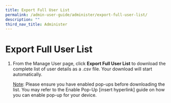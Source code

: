 ```yaml
---
title: Export Full User List
permalink: /admin-user-guide/administer/export-full-user-list/
description: ""
third_nav_title: Administer
---
```

<h1 id="export-full-user-list">Export Full User List</h1>
<ol>
<li><p>From the Manage User page, click <strong>Export Full User List</strong> to download the complete list of user details as a .csv file. Your download will start automatically.</p>
	<p><u>Note</u>: Please ensure you have enabled pop-ups before downloading the list. You may refer to the Enable Pop-Up [insert hyperlink] guide on how you can enable pop-up for your device.</p>
</li>
</ol>